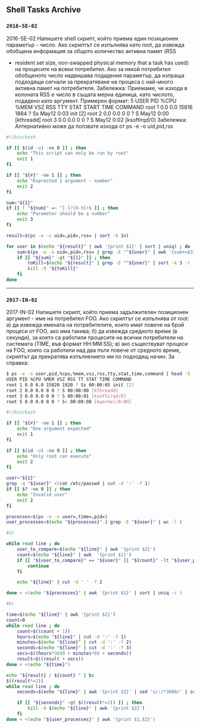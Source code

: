 ## Shell Tasks Archive

###  `2016-SE-02`
2016-SE-02 Напишете shell скрипт, който приема един позиционен параметър - число. Ако скриптът
се изпълнява като root, да извежда обобщена информация за общото количество активна памет (RSS
- resident set size, non-swapped physical memory that a task has used) на процесите на всеки потребител.
Ако за някой потребител обобщеното число надвишава подадения параметър, да изпраща подходящи
сигнали за прекратяване на процеса с най-много активна памет на потребителя.
Забележка: Приемаме, че изхода в колоната RSS е число в същата мерна единица, като числото, подадено като аргумент. Примерен формат:
5
USER PID %CPU %MEM VSZ RSS TTY STAT START TIME COMMAND
root 1 0.0 0.0 15816 1884 ? Ss May12 0:03 init [2]
root 2 0.0 0.0 0 0 ? S May12 0:00 [kthreadd]
root 3 0.0 0.0 0 0 ? S May12 0:02 [ksoftirqd/0]
Забележка: Алтернативно може да ползвате изхода от ps -e -o uid,pid,rss

```bash
#!/bin/bash

if [[ $(id -u) -ne 0 ]] ; then
    echo "This script can only be run by root"
    exit 1
fi

if [[ "${#}" -ne 1 ]] ; then
    echo "Exprected 1 argument - number"
    exit 2
fi

num="${1}"
if [[ ! "${num}" =~ ^[-]?[0-9]+$ ]] ; then
    echo "Parameter should be a number"
    exit 3
fi

result=$(ps -e -o uid=,pid=,rss= | sort -k 1n)

for user in $(echo "${result}" | awk '{print $1}' | sort | uniq) ; do
    sum=$(ps -e -o uid=,pid=,rss= | grep -E "^${user}" | awk '{sum+=$3} END {print sum}' )
    if [[ "${sum}" -gt "${1}" ]] ; then
        toKill=$(echo "${result}" | grep -E "^${user}" | sort -k 3 -t ' ' -r | head -n 1 | awk '{print $2}')
        kill -9 "${toKill}"
    fi
done
```

---

###  `2017-IN-02`
2017-IN-02 Напишете скрипт, който приема задължителен позиционен аргумент - име на потребител
FOO. Ако скриптът се изпълнява от root:
а) да извежда имената на потребителите, които имат повече на брой процеси от FOO, ако има такива;
б) да извежда средното време (в секунди), за което са работили процесите на всички потребители
на системата (TIME, във формат HH:MM:SS);
в) ако съществуват процеси на FOO, които са работили над два пъти повече от средното време,
скриптът да прекратява изпълнението им по подходящ начин.
За справка:

```bash
$ ps -e -o user,pid,%cpu,%mem,vsz,rss,tty,stat,time,command | head -5
USER PID %CPU %MEM VSZ RSS TT STAT TIME COMMAND
root 1 0.0 0.0 15820 1920 ? Ss 00:00:05 init [2]
root 2 0.0 0.0 0 0 ? S 00:00:00 [kthreadd]
root 3 0.0 0.0 0 0 ? S 00:00:01 [ksoftirqd/0]
root 5 0.0 0.0 0 0 ? S< 00:00:00 [kworker/0:0H]
```

```bash
#!/bin/bash

if [[ "${#}" -ne 1 ]] ; then 
    echo "One argument expected"
    exit 1
fi

if [[ $(id -u) -ne 0 ]] ; then 
    echo "Only root can execute"
    exit 2
fi

user="${1}"
grep -q "${user}" <(cat /etc/passwd | cut -d ':' -f 1)
if [[ $? -ne 0 ]] ; then
    echo "Invalid user"
    exit 2
fi

processes=$(ps -e -o user=,time=,pid=)
user_processes=$(echo "${processes}" | grep -E "${user}" | wc -l )

#a)

while read line ; do
    user_to_compare=$(echo "${line}" | awk '{print $2}')
    count=$(echo "${line}" | awk  '{print $1}')
    if [[ "${user_to_compare}" == "${user}" || "${count}" -lt "${user_processes}" ]] ; then 
        continue
    fi

    echo "${line}" | cut -d ' ' -f 2

done < <(echo "${processes}" | awk '{print $1}' | sort | uniq -c )

#b)

time=$(echo "${line}" | awk '{print $2}')
count=0
while read line ; do
    count=$((count + 1))
    hours=$(echo "${line}" | cut -d ':' -f 1)
    minutes=$(echo "${line}" | cut -d ':' -f 2)
    seconds=$(echo "${line}" | cut -d ':' -f 3)
    secs=$((hours*3600 + minutes*60 + seconds))
    result=$((result + secs))
done < <(echo "${time}")

echo "${result} / ${count} " | bc
$((result*=2))
while read line ; do
    seconds=$(echо "${line}" | awk '{print $2}' | sed 's/:/*3600/' | sed 's/:/*60/' | bc )

    if [[ "${seconds}" -gt $((result*=2)) ]] ; then
        kill -9 $(echo "${line}" | awk '{print $3}')
    fi
done < <(echo "${user_processes}" | awk '{print $1,$2}')
```
